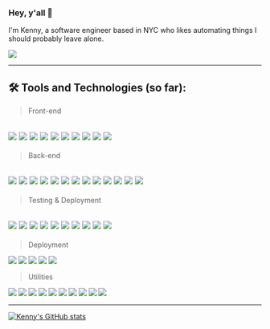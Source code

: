 ### Hey, y'all 🤘

<!--
**kennyctran/kennyctran** is a ✨ _special_ ✨ repository because its `README.md` (this file) appears on your GitHub profile.

Here are some ideas to get you started:

- 🔭 I’m currently working on ...
- 🌱 I’m currently learning ...
- 👯 I’m looking to collaborate on ...
- 🤔 I’m looking for help with ...
- 💬 Ask me about ...
- 📫 How to reach me: ...
- 😄 Pronouns: ...
- ⚡ Fun fact: ...
-->

I'm Kenny, a software engineer based in NYC who likes automating things I should probably leave alone.

<img src="https://images.unsplash.com/photo-1593642702909-dec73df255d7?ixid=MnwxMjA3fDB8MHxwaG90by1wYWdlfHx8fGVufDB8fHx8&ixlib=rb-1.2.1&auto=format&fit=crop&w=2850&q=80">

---
🛠 Tools and Technologies (so far):
--
> Front-end

<img src="https://img.shields.io/badge/Language-Javascript-%23FCDC00?style=plastic&logo=JavaScript"> <img src="https://img.shields.io/badge/Framework-React-%2361dafb?style=plastic&logo=React"> <img src="https://img.shields.io/badge/Library-Redux-%237249B6?style=plastic&logo=Redux"> <img src="https://img.shields.io/badge/Tool-HTML5-%23E54B20?style=plastic&logo=html5"> <img src="https://img.shields.io/badge/Tool-CSS3-%23254BDD?style=plastic&logo=css3"> <img src="https://img.shields.io/badge/Preprocessor-Sass%2FScss-%23C04080?style=plastic&logo=sass"> <img src="https://img.shields.io/badge/Library-jQuery-%230A68AD?style=plastic&logo=jquery"> <img src="https://img.shields.io/badge/Framework-Material--UI-%2300AFFE?style=plastic&logo=material-ui">  <img src="https://img.shields.io/badge/Framework-Bootstrap-%238812FB?style=plastic&logo=bootstrap"> <img src="https://img.shields.io/badge/Library-Chart.js-%23FF6383?style=plastic&logo=chart.js">
--

> Back-end

<img src="https://img.shields.io/badge/Tool-Node.js-%2373B059?style=plastic&logo=node.js"> <img src="https://img.shields.io/badge/Framework-Express-%23239DFF?style=plastic&logo=Express"> <img src="https://img.shields.io/badge/Database-MongoDB-%2312AA52?style=plastic&logo=mongodb"> <img src="https://img.shields.io/badge/ODM-Mongoose-%23880000?style=plastic"> <img src="https://img.shields.io/badge/Database-MySQL-%23F29210?style=plastic&logo=mysql"> <img src="https://img.shields.io/badge/Database-SQLite-%23044A64?style=plastic&logo=sqlite"> <img src="https://img.shields.io/badge/Tool-Axios-blueviolet?style=plastic"> <img src="https://img.shields.io/badge/Tool-Superagent-%23BC615D?style=plastic"> <img src="https://img.shields.io/badge/Tool-Fetch-%23DDF4FF?style=plastic"> <img src="https://img.shields.io/badge/Library-Underscore-%230270B5?style=plastic"> <img src="https://img.shields.io/badge/Library-Lodash-%233692FF?style=plastic"> <img src="https://img.shields.io/badge/Tool-Node%20Debugger-%2343843D?style=plastic&logo=node.js"> <img src="https://img.shields.io/badge/Tool-Chrome%20Dev%20Tools-%23236CD4?style=plastic&logo=google-chrome">
--

> Testing & Deployment

<img src="https://img.shields.io/badge/Framework-Jest-%23920E1B?style=plastic&logo=Jest"> <img src="https://img.shields.io/badge/Framework-Mocha-%238D6848?style=plastic&logo=mocha"> <img src="https://img.shields.io/badge/Utility-Enzyme-%23FF395B?style=plastic&logo=Enzyme"> <img src="https://img.shields.io/badge/Utility-Supertest-important?style=plastic"> <img src="https://img.shields.io/badge/Library-Chai-%23F6ECD4?style=plastic"> <img src="https://img.shields.io/badge/Library-Sinon-%2388543B?style=plastic"> <img src="https://img.shields.io/badge/Tool-Postman-%23FF6C37?style=plastic&logo=postman"> <img src="https://img.shields.io/badge/Tool-json--server-%23FFFFFF?style=plastic&logo=json"> <img src="https://img.shields.io/badge/Methodology-TDD-yellow?style=plastic"> <img src="https://img.shields.io/badge/Methodology-BDD-yellow?style=plastic"> 
--

> Deployment

<img src="https://img.shields.io/badge/Service-AWS-%23EA902E?style=plastic&logo=amazon-aws"> <img src="https://img.shields.io/badge/Service-Heroku-%23440198?style=plastic&logo=heroku"> <img src="https://img.shields.io/badge/Tool-Docker-%232496EC?style=plastic&logo=docker"> <img src="https://img.shields.io/badge/Tool-Docker%20Hub-%232496EC?style=plastic&logo=docker"> <img src="https://img.shields.io/badge/Tool-Github-%2324292E?style=plastic&logo=github">

> Utilities

<img src="https://img.shields.io/badge/Tool-Babel-%23CBB433?style=plastic&logo=Babel"> <img src="https://img.shields.io/badge/Tool-Webpack-%2375AFCC?style=plastic&logo=webpack"> <img src="https://img.shields.io/badge/Version%20Control-Git-%23E84F31?style=plastic&logo=git"> <img src="https://img.shields.io/badge/Tool-Yarn-%232187B6?style=plastic&logo=yarn"> <img src="https://img.shields.io/badge/Tool-npm-%23CB3837?style=plastic&logo=npm"> <img src="https://img.shields.io/badge/Shell-Bash-%2349A124?style=plastic&logo=gnu-bash"> <img src="https://img.shields.io/badge/Editor-VS%20Code-%2320A2EB?style=plastic&logo=visual-studio-code"> <img src="https://img.shields.io/badge/Tool-Trello-%23EDE9FF?style=plastic&logo=trello"> <img src="https://img.shields.io/badge/Tool-Jira-%232484FF?style=plastic&logo=jira"> <img src="https://img.shields.io/badge/Methodology-Agile-%233747D9?style=plastic">

---
[![Kenny's GitHub stats](https://github-readme-stats.vercel.app/api?username=kennyctran)](https://github.com/anuraghazra/github-readme-stats)

